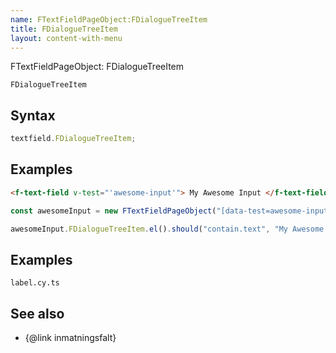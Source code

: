 ```yaml
---
name: FTextFieldPageObject:FDialogueTreeItem
title: FDialogueTreeItem
layout: content-with-menu
---
```


FTextFieldPageObject: FDialogueTreeItem

`FDialogueTreeItem`

## Syntax

```ts
textfield.FDialogueTreeItem;
```

## Examples

```html static
<f-text-field v-test="'awesome-input'"> My Awesome Input </f-text-field>
```

```ts
const awesomeInput = new FTextFieldPageObject("[data-test=awesome-input]");

awesomeInput.FDialogueTreeItem.el().should("contain.text", "My Awesome Input");
```

## Examples

```import
label.cy.ts
```

## See also

-   {@link inmatningsfalt}

